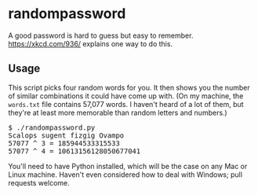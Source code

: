 # randompassword

A good password is hard to guess but easy to remember.  https://xkcd.com/936/ explains one way to do this.

## Usage

This script picks four random words for you.  It then shows you the number of similar combinations it could have come up with.  (On my machine, the `words.txt` file contains 57,077 words.  I haven't heard of a lot of them, but they're at least more memorable than random letters and numbers.)

<pre>
$ ./randompassword.py
Scalops sugent fizgig Ovampo
57077 ^ 3 = 185944533315533
57077 ^ 4 = 10613156128050677041
</pre>

You'll need to have Python installed, which will be the case on any Mac or Linux machine.  Haven't even considered how to deal with Windows; pull requests welcome.
